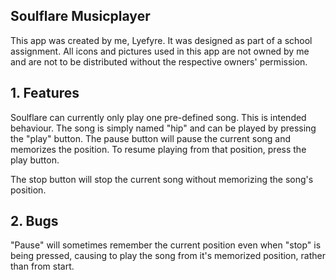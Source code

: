 ## Soulflare Musicplayer ##

This app was created by me, Lyefyre.
It was designed as part of a school assignment. All icons and pictures used in this app are not owned by me and are not to be distributed without the respective owners' permission.

## 1. Features ##

Soulflare can currently only play one pre-defined song. This is intended behaviour. The song is simply named "hip" and can be played by pressing the "play" button.
The pause button will pause the current song and memorizes the position. To resume playing from that position, press the play button.

The stop button will stop the current song without memorizing the song's position.

## 2. Bugs ##

"Pause" will sometimes remember the current position even when "stop" is being pressed, causing to play the song from it's memorized position, rather than from start.
